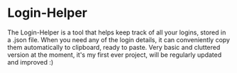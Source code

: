 # Login-Helper
The Login-Helper is a tool that helps keep track of all your logins, stored in a .json file. When you need any of the login details, it can conveniently copy them automatically to clipboard, ready to paste. Very basic and cluttered version at the moment, it's my first ever project, will be regularly updated and improved :)
